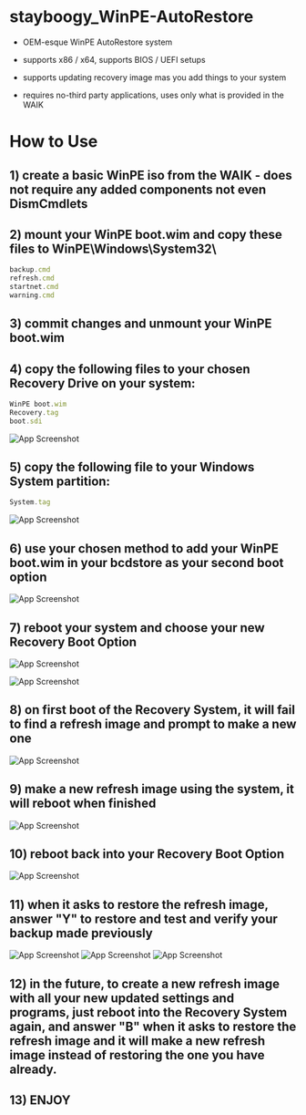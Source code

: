 # stayboogy_WinPE-AutoRestore

- OEM-esque WinPE AutoRestore system

- supports x86 / x64, supports BIOS / UEFI setups

- supports updating recovery image mas you add things to your system

- requires no-third party applications, uses only what is provided in the WAIK

# How to Use

## 1) create a basic WinPE iso from the WAIK - does not require any added components not even DismCmdlets

## 2) mount your WinPE boot.wim and copy these files to WinPE\Windows\System32\

```javascript
backup.cmd
refresh.cmd
startnet.cmd
warning.cmd
```
## 3) commit changes and unmount your WinPE boot.wim

## 4) copy the following files to your chosen Recovery Drive on your system:

```javascript
WinPE boot.wim
Recovery.tag
boot.sdi
```
![App Screenshot](https://codeberg.org/stayboogy/stayboogy_WinPE-AutoRestore/raw/branch/main/Screenshots/screen-recdrive.png)


## 5) copy the following file to your Windows System partition:

```javascript
System.tag
```
![App Screenshot](https://codeberg.org/stayboogy/stayboogy_WinPE-AutoRestore/raw/branch/main/Screenshots/screen-sysdrive.png)


## 6) use your chosen method to add your WinPE boot.wim in your bcdstore as your second boot option

![App Screenshot](https://codeberg.org/stayboogy/stayboogy_WinPE-AutoRestore/raw/branch/main/Screenshots/screen-bcd.png)


## 7) reboot your system and choose your new Recovery Boot Option

![App Screenshot](https://codeberg.org/stayboogy/stayboogy_WinPE-AutoRestore/raw/branch/main/Screenshots/screen-bootm.png)

![App Screenshot](https://codeberg.org/stayboogy/stayboogy_WinPE-AutoRestore/raw/branch/main/Screenshots/screen-bootm1.png)


## 8) on first boot of the Recovery System, it will fail to find a refresh image and prompt to make a new one

![App Screenshot](https://codeberg.org/stayboogy/stayboogy_WinPE-AutoRestore/raw/branch/main/Screenshots/screen-firstboot.png)


## 9) make a new refresh image using the system, it will reboot when finished

![App Screenshot](https://codeberg.org/stayboogy/stayboogy_WinPE-AutoRestore/raw/branch/main/Screenshots/screen-imagesaved.png)


## 10) reboot back into your Recovery Boot Option

![App Screenshot](https://codeberg.org/stayboogy/stayboogy_WinPE-AutoRestore/raw/branch/main/Screenshots/screen-bootm1.png)


## 11) when it asks to restore the refresh image, answer "Y" to restore and test and verify your backup made previously

![App Screenshot](https://codeberg.org/stayboogy/stayboogy_WinPE-AutoRestore/raw/branch/main/Screenshots/screen-restorestart.png)
![App Screenshot](https://codeberg.org/stayboogy/stayboogy_WinPE-AutoRestore/raw/branch/main/Screenshots/screen-restore.png)
![App Screenshot](https://codeberg.org/stayboogy/stayboogy_WinPE-AutoRestore/raw/branch/main/Screenshots/screen-restoredone.png)


## 12) in the future, to create a new refresh image with all your new updated settings and programs, just reboot into the Recovery System again, and answer "B" when it asks to restore the refresh image and it will make a new refresh image instead of restoring the one you have already.

## 13) ENJOY